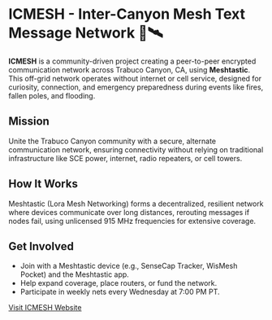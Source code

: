 # ICMESH - Inter-Canyon Mesh Text Message Network 🌄🛰️

**ICMESH** is a community-driven project creating a peer-to-peer encrypted communication network across Trabuco Canyon, CA, using **Meshtastic**. This off-grid network operates without internet or cell service, designed for curiosity, connection, and emergency preparedness during events like fires, fallen poles, and flooding.

## Mission
Unite the Trabuco Canyon community with a secure, alternate communication network, ensuring connectivity without relying on traditional infrastructure like SCE power, internet, radio repeaters, or cell towers.

## How It Works
Meshtastic (Lora Mesh Networking) forms a decentralized, resilient network where devices communicate over long distances, rerouting messages if nodes fail, using unlicensed 915 MHz frequencies for extensive coverage.

## Get Involved
- Join with a Meshtastic device (e.g., SenseCap Tracker, WisMesh Pocket) and the Meshtastic app.
- Help expand coverage, place routers, or fund the network.
- Participate in weekly nets every Wednesday at 7:00 PM PT.

[Visit ICMESH Website](https://icmesh.com)
